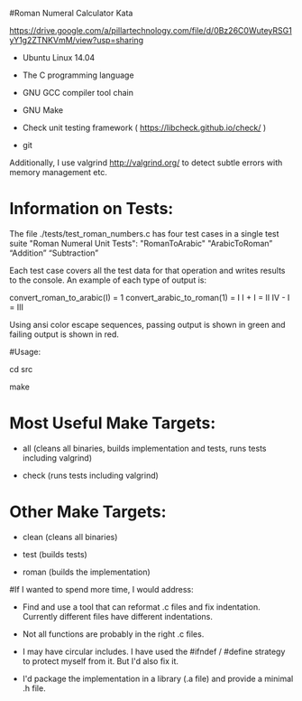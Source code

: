 #Roman Numeral Calculator Kata  

https://drive.google.com/a/pillartechnology.com/file/d/0Bz26C0WuteyRSG1yY1g2ZTNKVmM/view?usp=sharing  

- Ubuntu Linux 14.04

- The C programming language

- GNU GCC compiler tool chain

- GNU Make

- Check unit testing framework ( https://libcheck.github.io/check/ )

- git

Additionally, I use valgrind http://valgrind.org/ to detect subtle errors with memory management etc.

# Information on Tests:

The file ./tests/test_roman_numbers.c has four test cases in a single test suite "Roman Numeral Unit Tests":
"RomanToArabic"
"ArabicToRoman”
“Addition”
“Subtraction”

Each test case covers all the test data for that operation and writes results to the console.
An example of each type of output is:

convert_roman_to_arabic(I) = 1
convert_arabic_to_roman(1) = I
I + I = II
IV - I = III

Using ansi color escape sequences, passing output is shown in green and failing output is shown in red.

#Usage:

cd src

make


# Most Useful Make Targets:

- all (cleans all binaries, builds implementation and tests, runs tests including valgrind)

- check (runs tests including valgrind)

# Other Make Targets:

- clean (cleans all binaries)

- test (builds tests)

- roman (builds the implementation)


#If I wanted to spend more time, I would address:

- Find and use a tool that can reformat .c files and fix indentation. Currently different files have different indentations.

- Not all functions are probably in the right .c files.

- I may have circular includes. I have used the #ifndef / #define strategy to protect myself from it. But I'd also fix it.

- I'd package the implementation in a library (.a file) and provide a minimal .h file.


 
